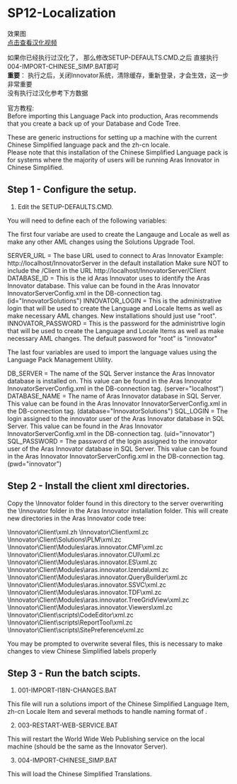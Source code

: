 # SP12-Localization
效果图
</br>
<img src="https://www.obotservice.com/wp-content/uploads/2018/03/obotservice.com_2018-03-07_18-20-50.jpg" alt=""/>
</br>
<a href="https://www.obotservice.com/archives/742">点击查看汉化视频</a>
</br>

如果你已经执行过汉化了，
那么修改SETUP-DEFAULTS.CMD.之后
直接执行004-IMPORT-CHINESE_SIMP.BAT即可
</br>
  <b>重要</b>：
  执行之后，关闭Innovator系统，清除缓存，重新登录，才会生效，这一步非常重要
</br>
没有执行过汉化参考下方数据</br>

官方教程:</br>
Before importing this Language Pack into production, Aras recommends that you create a back up of your Database and Code Tree.

These are generic instructions for setting up a machine with the current Chinese Simplified language pack and the zh-cn locale.  
Please note that this installation of the Chinese Simplified Language pack is for systems where the majority of users will be running Aras Innovator in Chinese Simplified.

Step 1 - Configure the setup.
-----------------------------
1) Edit the SETUP-DEFAULTS.CMD.

You will need to define each of the following variables:

The first four variabe are used to create the Langauge and Locale as well as make any other AML changes using the Solutions Upgrade Tool.

SERVER_URL = The base URL used to connect to Aras Innovator
             Example: http://localhost/InnovatorServer in the default installation
             Make sure NOT to include the /Client in the URL http://localhost/InnovatorServer/Client
DATABASE_ID = This is the id Aras Innovator uses to identify the Aras Innovator database.
              This value can be found in the Aras Innovator InnovatorServerConfig.xml in the DB-connection tag. (id="InnovatorSolutions")
INNOVATOR_LOGIN = This is the administrative login that will be used to create the Language and Locale Items as well as make necessary AML changes.
                  New installations should just use "root".
INNOVATOR_PASSWORD = This is the password for the administrtive login that will be used to create the Language and Locale Items as well as make necessary AML changes.
                     The default password for "root" is "innovator"


The last four variables are used to import the language values using the Language Pack Management Utility.
   
DB_SERVER = The name of the SQL Server instance the Aras Innovator database is installed on.
            This value can be found in the Aras Innovator InnovatorServerConfig.xml in the DB-connection tag. (server="localhost")
DATABASE_NAME = The name of Aras Innovator database in SQL Server.
                This value can be found in the Aras Innovator InnovatorServerConfig.xml in the DB-connection tag. (database="InnovatorSolutions")
SQL_LOGIN = The login assigned to the innovator user of the Aras Innovator database in SQL Server.
            This value can be found in the Aras Innovator InnovatorServerConfig.xml in the DB-connection tag. (uid="innovator")
SQL_PASSWORD = The password of the login assigned to the innovator user of the Aras Innovator database in SQL Server.
               This value can be found in the Aras Innovator InnovatorServerConfig.xml in the DB-connection tag. (pwd="innovator")


Step 2 - Install the client xml directories.
--------------------------------------------
Copy the \Innovator folder found in this directory to the server overwriting
the \Innovator folder in the Aras Innovator installation folder.
This will create new directories in the Aras Innovator code tree:

\Innovator\Client\xml.zh
\Innovator\Client\xml.zc
\Innovator\Client\Solutions\PLM\xml.zc
\Innovator\Client\Modules\aras.innovator.CMF\xml.zc
\Innovator\Client\Modules\aras.innovator.CUI\xml.zc
\Innovator\Client\Modules\aras.innovator.ES\xml.zc
\Innovator\Client\Modules\aras.innovator.Izenda\xml.zc
\Innovator\Client\Modules\aras.innovator.QueryBuilder\xml.zc
\Innovator\Client\Modules\aras.innovator.SSVC\xml.zc
\Innovator\Client\Modules\aras.innovator.TDF\xml.zc
\Innovator\Client\Modules\aras.innovator.TreeGridView\xml.zc
\Innovator\Client\Modules\aras.innovator.Viewers\xml.zc
\Innovator\Client\scripts\CodeEditor\xml.zc
\Innovator\Client\scripts\ReportTool\xml.zc
\Innovator\Client\scripts\SitePreference\xml.zc

You may be prompted to overwrite several files, this is necessary to make changes to view Chinese Simplified labels properly

Step 3 - Run the batch scipts.
------------------------------
1) 001-IMPORT-I18N-CHANGES.BAT

  This file will run a solutions import of the Chinese Simplified Language Item, zh-cn Locale Item and several methods to handle naming format of <Surname> <Personal Name>.

2) 003-RESTART-WEB-SERVICE.BAT

  This will restart the World Wide Web Publishing service on the local machine (should be the same
  as the Innovator Server).

3) 004-IMPORT-CHINESE_SIMP.BAT

  This will load the Chinese Simplified Translations.
